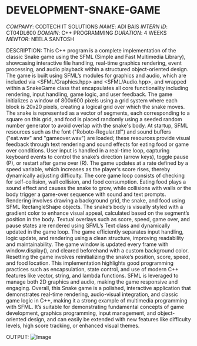 # DEVELOPMENT-SNAKE-GAME
*COMPANY*: CODTECH IT SOLUTIONS
*NAME*: ADI BAIS
*INTERN ID*: CT04DL600
*DOMAIN*: C++ PROGRAMMING
*DURATION*: 4 WEEKS
*MENTOR*: NEELA SANTOSH

DESCRIPTION:
This C++ program is a complete implementation of the classic Snake game using the SFML (Simple and Fast Multimedia Library), showcasing interactive file handling, real-time graphics rendering, event processing, and audio playback within a structured object-oriented design. The game is built using SFML’s modules for graphics and audio, which are included via <SFML/Graphics.hpp> and <SFML/Audio.hpp>, and wrapped within a SnakeGame class that encapsulates all core functionality including rendering, input handling, game logic, and user feedback. The game initializes a window of 800x600 pixels using a grid system where each block is 20x20 pixels, creating a logical grid over which the snake moves. The snake is represented as a vector of segments, each corresponding to a square on this grid, and food is placed randomly using a seeded random number generator to avoid overlap with the snake's body. At startup, SFML resources such as the font ("Roboto-Regular.ttf") and sound buffers ("eat.wav" and "gameover.wav") are loaded; these resources provide visual feedback through text rendering and sound effects for eating food or game over conditions. User input is handled in a real-time loop, capturing keyboard events to control the snake’s direction (arrow keys), toggle pause (P), or restart after game over (R). The game updates at a rate defined by a speed variable, which increases as the player’s score rises, thereby dynamically adjusting difficulty. The core game loop consists of checking for self-collision, wall collision, and food consumption. Eating food plays a sound effect and causes the snake to grow, while collisions with walls or the body trigger a game-over sequence with sound and text prompts. Rendering involves drawing a background grid, the snake, and food using SFML RectangleShape objects. The snake’s body is visually styled with a gradient color to enhance visual appeal, calculated based on the segment’s position in the body. Textual overlays such as score, speed, game over, and pause states are rendered using SFML’s Text class and dynamically updated in the game loop. The game efficiently separates input handling, logic update, and rendering using a clean structure, improving readability and maintainability. The game window is updated every frame with window.display(), and cleared beforehand with a custom background color. Resetting the game involves reinitializing the snake’s position, score, speed, and food location. This implementation highlights good programming practices such as encapsulation, state control, and use of modern C++ features like vector, string, and lambda functions. SFML is leveraged to manage both 2D graphics and audio, making the game responsive and engaging. Overall, this Snake game is a polished, interactive application that demonstrates real-time rendering, audio-visual integration, and classic game logic in C++, making it a strong example of multimedia programming with SFML. It’s suitable for demonstrating fundamental concepts of game development, graphics programming, input management, and object-oriented design, and can easily be extended with new features like difficulty levels, high score tracking, or enhanced visual themes.

OUTPUT:
![Image](https://github.com/user-attachments/assets/f70b1567-7213-41de-9786-1f9cb70d4ef3)
